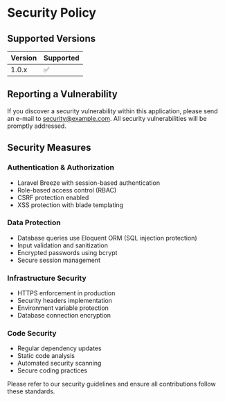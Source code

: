 # Security Policy

## Supported Versions

| Version | Supported          |
| ------- | ------------------ |
| 1.0.x   | :white_check_mark: |

## Reporting a Vulnerability

If you discover a security vulnerability within this application, please send an e-mail to security@example.com. All security vulnerabilities will be promptly addressed.

## Security Measures

### Authentication & Authorization
- Laravel Breeze with session-based authentication
- Role-based access control (RBAC)
- CSRF protection enabled
- XSS protection with blade templating

### Data Protection
- Database queries use Eloquent ORM (SQL injection protection)
- Input validation and sanitization
- Encrypted passwords using bcrypt
- Secure session management

### Infrastructure Security
- HTTPS enforcement in production
- Security headers implementation
- Environment variable protection
- Database connection encryption

### Code Security
- Regular dependency updates
- Static code analysis
- Automated security scanning
- Secure coding practices

Please refer to our security guidelines and ensure all contributions follow these standards.

